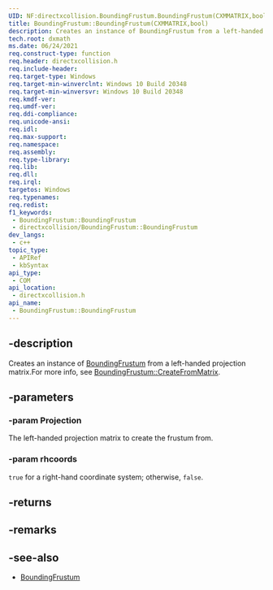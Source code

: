 ```yaml
---
UID: NF:directxcollision.BoundingFrustum.BoundingFrustum(CXMMATRIX,bool)
title: BoundingFrustum::BoundingFrustum(CXMMATRIX,bool)
description: Creates an instance of BoundingFrustum from a left-handed projection matrix.
tech.root: dxmath
ms.date: 06/24/2021
req.construct-type: function
req.header: directxcollision.h
req.include-header: 
req.target-type: Windows
req.target-min-winverclnt: Windows 10 Build 20348
req.target-min-winversvr: Windows 10 Build 20348
req.kmdf-ver: 
req.umdf-ver: 
req.ddi-compliance: 
req.unicode-ansi: 
req.idl: 
req.max-support: 
req.namespace: 
req.assembly: 
req.type-library: 
req.lib: 
req.dll: 
req.irql: 
targetos: Windows
req.typenames: 
req.redist: 
f1_keywords:
 - BoundingFrustum::BoundingFrustum
 - directxcollision/BoundingFrustum::BoundingFrustum
dev_langs:
 - c++
topic_type:
 - APIRef
 - kbSyntax
api_type:
 - COM
api_location:
 - directxcollision.h
api_name:
 - BoundingFrustum::BoundingFrustum
---
```


## -description

Creates an instance of [BoundingFrustum](./ns-directxcollision-boundingfrustum.md) from a left-handed projection matrix.For more info, see <a href="/windows/win32/api/directxcollision/nf-directxcollision-boundingfrustum-createfrommatrix">BoundingFrustum::CreateFromMatrix</a>.

## -parameters

### -param Projection

The left-handed projection matrix to create the frustum from.

### -param rhcoords

`true` for a right-hand coordinate system; otherwise, `false`.

## -returns

## -remarks

## -see-also

* [BoundingFrustum](ns-directxcollision-boundingfrustum.md)
